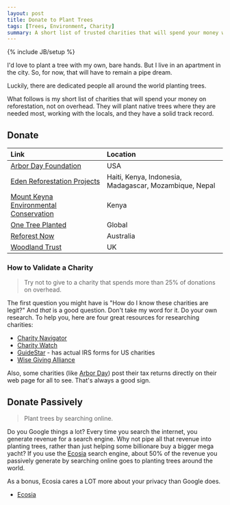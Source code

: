 ```yaml
---
layout: post
title: Donate to Plant Trees
tags: [Trees, Environment, Charity]
summary: A short list of trusted charities that will spend your money wisely.
---
```

{% include JB/setup %}

I'd love to plant a tree with my own, bare hands. But I live in an apartment in the city. So, for now, that will have to remain a pipe dream.

Luckily, there are dedicated people all around the world planting trees.

What follows is my short list of charities that will spend your money on reforestation, not on overhead. They will plant native trees where they are needed most, working with the locals, and they have a solid track record.


## Donate

Link | Location
:--- | :-------
[Arbor Day Foundation](https://www.arborday.org/) | USA
[Eden Reforestation Projects](https://edenprojects.org/) | Haiti, Kenya, Indonesia, Madagascar, Mozambique, Nepal
[Mount Keyna Environmental Conservation](https://mount-kenya-environmental-conservation.org/) | Kenya
[One Tree Planted](https://onetreeplanted.org/pages/regions) | Global
[Reforest Now](https://www.reforestnow.org.au/) | Australia
[Woodland Trust](https://www.woodlandtrust.org.uk/support-us/give/donations/) | UK


### How to Validate a Charity

> Try not to give to a charity that spends more than 25% of donations on overhead.

The first question you might have is "How do I know these charities are legit?"  And *that* is a good question. Don't take my word for it. Do your own research. To help you, here are four great resources for researching charities:

* [Charity Navigator](https://www.charitynavigator.org/)
* [Charity Watch](https://www.charitywatch.org/)
* [GuideStar](https://www.guidestar.org/) - has actual IRS forms for US charities
* [Wise Giving Alliance](https://www.give.org/)

Also, some charities (like [Arbor Day](https://www.arborday.org/generalinfo/990/)) post their tax returns directly on their web page for all to see. That's always a good sign.


## Donate Passively

> Plant trees by searching online.

Do you Google things a lot? Every time you search the internet, you generate revenue for a search engine. Why not pipe all that revenue into planting trees, rather than just helping some billionare buy a bigger mega yacht? If you use the [Ecosia](https://www.ecosia.org/) search engine, about 50% of the revenue you passively generate by searching online goes to planting trees around the world.

As a bonus, Ecosia cares a LOT more about your privacy than Google does.

* [Ecosia](https://www.ecosia.org/)

<!--
## Guides for Planting and Growing your own Trees

> Plant a tree yourself!

If you *can* plant a tree yourself, awesome. Plant one for me.

Here are a couple of nice starter guides for how to plant (and care for) trees.

* [TreesAreGood](https://www.treesaregood.org/treeowner) - complete planting and care guide
* [Watering New Trees](https://extension.umn.edu/planting-and-growing-guides/watering-newly-planted-trees-and-shrubs) - watering guide
* [Soil Drainage Peak Test](https://i.imgur.com/2KiPHab.jpg) - know your soil

-->
